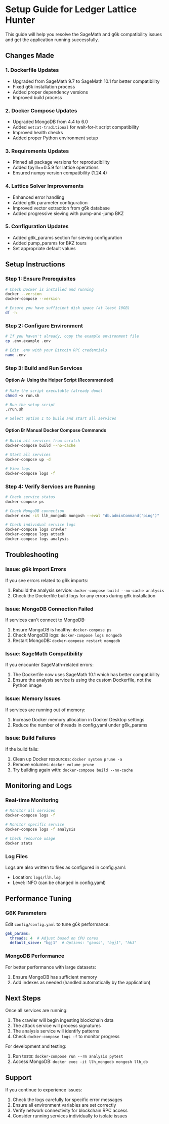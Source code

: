 # Setup Guide for Ledger Lattice Hunter

This guide will help you resolve the SageMath and g6k compatibility issues and get the application running successfully.

## Changes Made

### 1. **Dockerfile Updates**
- Upgraded from SageMath 9.7 to SageMath 10.1 for better compatibility
- Fixed g6k installation process
- Added proper dependency versions
- Improved build process

### 2. **Docker Compose Updates**
- Upgraded MongoDB from 4.4 to 6.0
- Added `netcat-traditional` for wait-for-it script compatibility
- Improved health checks
- Added proper Python environment setup

### 3. **Requirements Updates**
- Pinned all package versions for reproducibility
- Added fpylll==0.5.9 for lattice operations
- Ensured numpy version compatibility (1.24.4)

### 4. **Lattice Solver Improvements**
- Enhanced error handling
- Added g6k parameter configuration
- Improved vector extraction from g6k database
- Added progressive sieving with pump-and-jump BKZ

### 5. **Configuration Updates**
- Added g6k_params section for sieving configuration
- Added pump_params for BKZ tours
- Set appropriate default values

## Setup Instructions

### Step 1: Ensure Prerequisites
```bash
# Check Docker is installed and running
docker --version
docker-compose --version

# Ensure you have sufficient disk space (at least 10GB)
df -h
```

### Step 2: Configure Environment
```bash
# If you haven't already, copy the example environment file
cp .env.example .env

# Edit .env with your Bitcoin RPC credentials
nano .env
```

### Step 3: Build and Run Services

#### Option A: Using the Helper Script (Recommended)
```bash
# Make the script executable (already done)
chmod +x run.sh

# Run the setup script
./run.sh

# Select option 1 to build and start all services
```

#### Option B: Manual Docker Compose Commands
```bash
# Build all services from scratch
docker-compose build --no-cache

# Start all services
docker-compose up -d

# View logs
docker-compose logs -f
```

### Step 4: Verify Services are Running
```bash
# Check service status
docker-compose ps

# Check MongoDB connection
docker exec -it llh_mongodb mongosh --eval "db.adminCommand('ping')"

# Check individual service logs
docker-compose logs crawler
docker-compose logs attack
docker-compose logs analysis
```

## Troubleshooting

### Issue: g6k Import Errors
If you see errors related to g6k imports:
1. Rebuild the analysis service: `docker-compose build --no-cache analysis`
2. Check the Dockerfile build logs for any errors during g6k installation

### Issue: MongoDB Connection Failed
If services can't connect to MongoDB:
1. Ensure MongoDB is healthy: `docker-compose ps`
2. Check MongoDB logs: `docker-compose logs mongodb`
3. Restart MongoDB: `docker-compose restart mongodb`

### Issue: SageMath Compatibility
If you encounter SageMath-related errors:
1. The Dockerfile now uses SageMath 10.1 which has better compatibility
2. Ensure the analysis service is using the custom Dockerfile, not the Python image

### Issue: Memory Issues
If services are running out of memory:
1. Increase Docker memory allocation in Docker Desktop settings
2. Reduce the number of threads in config.yaml under g6k_params

### Issue: Build Failures
If the build fails:
1. Clean up Docker resources: `docker system prune -a`
2. Remove volumes: `docker volume prune`
3. Try building again with: `docker-compose build --no-cache`

## Monitoring and Logs

### Real-time Monitoring
```bash
# Monitor all services
docker-compose logs -f

# Monitor specific service
docker-compose logs -f analysis

# Check resource usage
docker stats
```

### Log Files
Logs are also written to files as configured in config.yaml:
- Location: `logs/llh.log`
- Level: INFO (can be changed in config.yaml)

## Performance Tuning

### G6K Parameters
Edit `config/config.yaml` to tune g6k performance:
```yaml
g6k_params:
  threads: 4  # Adjust based on CPU cores
  default_sieve: "bgj1"  # Options: "gauss", "bgj1", "hk3"
```

### MongoDB Performance
For better performance with large datasets:
1. Ensure MongoDB has sufficient memory
2. Add indexes as needed (handled automatically by the application)

## Next Steps

Once all services are running:
1. The crawler will begin ingesting blockchain data
2. The attack service will process signatures
3. The analysis service will identify patterns
4. Check `docker-compose logs -f` to monitor progress

For development and testing:
1. Run tests: `docker-compose run --rm analysis pytest`
2. Access MongoDB: `docker exec -it llh_mongodb mongosh llh_db`

## Support

If you continue to experience issues:
1. Check the logs carefully for specific error messages
2. Ensure all environment variables are set correctly
3. Verify network connectivity for blockchain RPC access
4. Consider running services individually to isolate issues